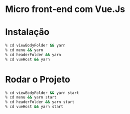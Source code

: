 # Micro front-end com Vue.Js

# Instalação

```sh
% cd viewBodyFolder && yarn
% cd menu && yarn
% cd headerFolder && yarn
% cd vueHost && yarn
```

# Rodar o Projeto


```sh
% cd viewBodyFolder && yarn start
% cd menu && yarn start
% cd headerFolder && yarn start
% cd vueHost && yarn start
```